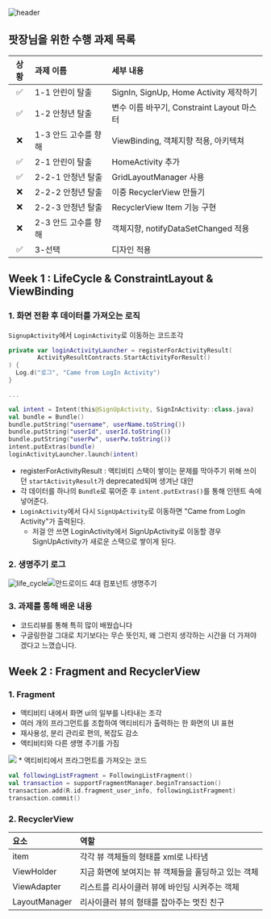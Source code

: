 ![header](https://capsule-render.vercel.app/api?type=slice&color=A37DD6&height=150&section=header&text=BE%20SOPT%20AOS%20ASSIGNMENT&fontSize=50&fontAlignY=70&animation=scaleIn)

## 팟장님을 위한 수행 과제 목록

상황 | 과제 이름 | 세부 내용
|:--:|:--|:--|
✅| 1-1 안린이 탈출 | SignIn, SignUp, Home Activity 제작하기
✅| 1-2 안청년 탈출 | 변수 이름 바꾸기, Constraint Layout 마스터
❌|1-3 안드 고수를 향해 | ViewBinding, 객체지향 적용, 아키텍쳐
✅| 2-1 안린이 탈출 | HomeActivity 추가
✅|2-2-1 안청년 탈출 | GridLayoutManager 사용
❌|2-2-2 안청년 탈출 | 이중 RecyclerView 만들기
❌|2-2-3 안청년 탈출 | RecyclerView Item 기능 구현
❌|2-3 안드 고수를 향해 | 객체지향, notifyDataSetChanged 적용
✅| 3-선택 | 디자인 적용

## Week 1 : LifeCycle & ConstraintLayout & ViewBinding

### 1. 화면 전환 후 데이터를 가져오는 로직
`SignupActivity`에서 `LoginActivity`로 이동하는 코드조각
```kotlin
private var loginActivityLauncher = registerForActivityResult(
        ActivityResultContracts.StartActivityForResult()
) {
  Log.d("로그", "Came from LogIn Activity")
}

...

val intent = Intent(this@SignUpActivity, SignInActivity::class.java)
val bundle = Bundle()
bundle.putString("username", userName.toString())
bundle.putString("userId", userId.toString())
bundle.putString("userPw", userPw.toString())
intent.putExtras(bundle)
loginActivityLauncher.launch(intent)
```
* registerForActivityResult : 액티비티 스택이 쌓이는 문제를 막아주기 위해 쓰이던 `startActivityResult`가 deprecated되며 생겨난 대안
* 각 데이터를 하나의 `Bundle`로 묶어준 후 `intent.putExtras()`를 통해 인텐트 속에 넣어준다.
* `LoginActivity`에서 다시 `SignUpActivity`로 이동하면 "Came from LogIn Activity"가 출력된다.
   * 저걸 안 쓰면 LoginActivity에서 SignUpActivity로 이동할 경우 SignUpActivity가 새로운 스택으로 쌓이게 된다.

### 2. 생명주기 로그
![life_cycle](https://user-images.githubusercontent.com/48249505/114261616-7bafaa00-9a16-11eb-8e16-06ef1fa9ac3f.gif)![안드로이드 4대 컴포넌트 생명주기](https://media.vlpt.us/images/eun3673/post/1cee08b0-cc76-4680-8863-3d44726a69b1/22AC6833597EDA1626.png)

### 3. 과제를 통해 배운 내용
* 코드리뷰를 통해 특히 많이 배웠습니다
* 구글링한걸 그대로 치기보다는 무슨 뜻인지, 왜 그런지 생각하는 시간을 더 가져야겠다고 느꼈습니다.


## Week 2 : Fragment and  RecyclerView

### 1. Fragment
* 액티비티 내에서 화면 ui의 일부를 나타내는 조각
* 여러 개의 프라그먼트를 조합하여 액티비티가 출력하는 한 화면의 UI 표현
* 재사용성, 분리 관리로 편의, 복잡도 감소
* 액티비티와 다른 생명 주기를 가짐
<img src="https://developer.android.com/images/guide/fragments/fragment-view-lifecycle.png">
* 액티비티에서 프라그먼트를 가져오는 코드

```kotlin
val followingListFragment = FollowingListFragment()
val transaction = supportFragmentManager.beginTransaction()
transaction.add(R.id.fragment_user_info, followingListFragment)
transaction.commit()
```

### 2. RecyclerView
요소 | 역할
|:--|:--|
item | 각각 뷰 객체들의 형태를 xml로 나타냄
ViewHolder | 지금 화면에 보여지는 뷰 객체들을 홀딩하고 있는 객체
ViewAdapter | 리스트를 리사이클러 뷰에 바인딩 시켜주는 객체
LayoutManager | 리사이클러 뷰의 형태를 잡아주는 멋진 친구
